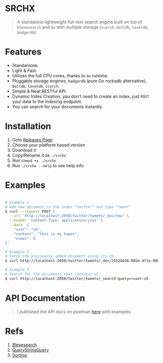 SRCHX
======
> A standalone lightweight full-text search engine built on top of `blevesearch` and `Go` with multiple storage (`scorch`, `boltdb`, `leveldb`, `badgerdb`)

Features
==========
- Standanlone.
- Light & Fast.
- Utilizes the full CPU cores, thanks to `Go` runtime.
- Pluggable storage engines, `badgerdb` (pure Go rocksdb alternative), `boltdb`, `leveldb`, `scorch`.
- Simple & Neat RESTful API.
- Dynamic Index Creation, you don't need to create an index, just `POST` your data to the indexing endpoint.
- You can search for your documents instantly.

Installation
=============
1. Goto [Releases Page](https://github.com/alash3al/srchx/releases)
2. Choose your platform based version
3. Download it
4. Copy/Rename it as `./srchx`
5. Run `chmod +x ./srchx`
6. Run `./srchx --help` to see help info

Examples
=========
```bash

# Example 1
# Add new document to the index "twitter" and type "tweet"
$ curl --request POST \
  --url 'http://localhost:2050/twitter/tweets/_doc/new' \
  --header 'Content-Type: application/json' \
  --data '{
	"user": "u5",
	"content": "this is my tweet",
	"views": 5
}'

# Example 2
# Fetch the previously added document using its ID
$ curl http://localhost:2050/twitter/tweets/_doc/2552b636-002e-4f1a-98b1-bdb06c2464ac

# Example 3
# Search for the documents that contains u5
$ curl http://localhost:2050/twitter/tweets/_search?query=+user:u5

```

API Documentation
=================
> I published the API docs on postman [here](https://documenter.getpostman.com/view/2408647/RzZFDwf4) with examples.

Refs
=====
1. [Blevesearch](http://blevesearch.com/)
2. [QueryStringQuery](http://blevesearch.com/docs/Query-String-Query/)
3. [Sorting](http://blevesearch.com/docs/Sorting/)
